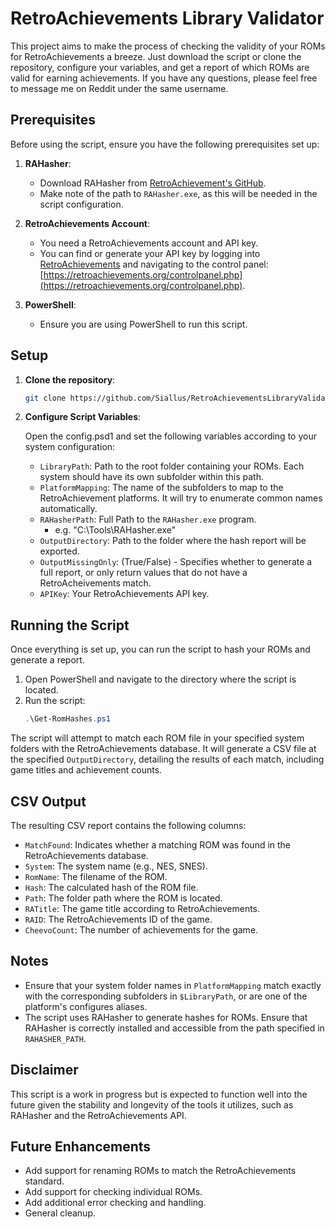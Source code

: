 # RetroAchievements Library Validator

This project aims to make the process of checking the validity of your ROMs for RetroAchievements a breeze. Just download the script or clone the repository, configure your variables, and get a report of which ROMs are valid for earning achievements. If you have any questions, please feel free to message me on Reddit under the same username.

## Prerequisites

Before using the script, ensure you have the following prerequisites set up:

1. **RAHasher**: 
   - Download RAHasher from [RetroAchievement's GitHub](https://github.com/RetroAchievements/RALibretro/releases).
   - Make note of the path to `RAHasher.exe`, as this will be needed in the script configuration.

2. **RetroAchievements Account**:
   - You need a RetroAchievements account and API key.
   - You can find or generate your API key by logging into [RetroAchievements](https://retroachievements.org) and navigating to the control panel: [https://retroachievements.org/controlpanel.php](https://retroachievements.org/controlpanel.php).

3. **PowerShell**:
   - Ensure you are using PowerShell to run this script.

## Setup

1. **Clone the repository**:
   ```bash
   git clone https://github.com/Siallus/RetroAchievementsLibraryValidator
   ```

2. **Configure Script Variables**:

   Open the config.psd1 and set the following variables according to your system configuration:

   - `LibraryPath`: Path to the root folder containing your ROMs. Each system should have its own subfolder within this path.
   - `PlatformMapping`: The name of the subfolders to map to the RetroAchievement platforms.  It will try to enumerate common names automatically.
   - `RAHasherPath`: Full Path to the `RAHasher.exe` program.
     - e.g. "C:\Tools\RAHasher.exe"
   - `OutputDirectory`: Path to the folder where the hash report will be exported.
   - `OutputMissingOnly`: (True/False) - Specifies whether to generate a full report, or only return values that do not have a RetroAcheivements match.
   - `APIKey`: Your RetroAchievements API key.
   
## Running the Script

Once everything is set up, you can run the script to hash your ROMs and generate a report.

1. Open PowerShell and navigate to the directory where the script is located.
2. Run the script:
   ```powershell
   .\Get-RomHashes.ps1
   ```

The script will attempt to match each ROM file in your specified system folders with the RetroAchievements database. It will generate a CSV file at the specified `OutputDirectory`, detailing the results of each match, including game titles and achievement counts.

## CSV Output

The resulting CSV report contains the following columns:

- `MatchFound`: Indicates whether a matching ROM was found in the RetroAchievements database.
- `System`: The system name (e.g., NES, SNES).
- `RomName`: The filename of the ROM.
- `Hash`: The calculated hash of the ROM file.
- `Path`: The folder path where the ROM is located.
- `RATitle`: The game title according to RetroAchievements.
- `RAID`: The RetroAchievements ID of the game.
- `CheevoCount`: The number of achievements for the game.

## Notes

- Ensure that your system folder names in `PlatformMapping` match exactly with the corresponding subfolders in `$LibraryPath`, or are one of the platform's configures aliases.
- The script uses RAHasher to generate hashes for ROMs. Ensure that RAHasher is correctly installed and accessible from the path specified in `RAHASHER_PATH`.

## Disclaimer

This script is a work in progress but is expected to function well into the future given the stability and longevity of the tools it utilizes, such as RAHasher and the RetroAchievements API.

## Future Enhancements

- Add support for renaming ROMs to match the RetroAchievements standard.
- Add support for checking individual ROMs.
- Add additional error checking and handling.
- General cleanup.

